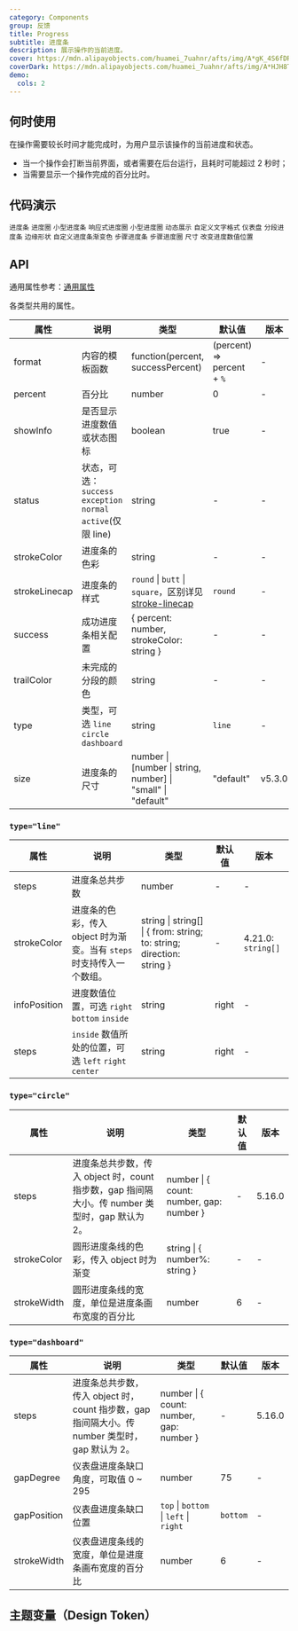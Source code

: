 ```yaml
---
category: Components
group: 反馈
title: Progress
subtitle: 进度条
description: 展示操作的当前进度。
cover: https://mdn.alipayobjects.com/huamei_7uahnr/afts/img/A*gK_4S6fDRfgAAAAAAAAAAAAADrJ8AQ/original
coverDark: https://mdn.alipayobjects.com/huamei_7uahnr/afts/img/A*HJH8Tb1lcYAAAAAAAAAAAAAADrJ8AQ/original
demo:
  cols: 2
---
```


## 何时使用

在操作需要较长时间才能完成时，为用户显示该操作的当前进度和状态。

- 当一个操作会打断当前界面，或者需要在后台运行，且耗时可能超过 2 秒时；
- 当需要显示一个操作完成的百分比时。

## 代码演示

<!-- prettier-ignore -->
<code src="./demo/line.tsx">进度条</code>
<code src="./demo/circle.tsx">进度圈</code>
<code src="./demo/line-mini.tsx">小型进度条</code>
<code src="./demo/circle-micro.tsx">响应式进度圈</code>
<code src="./demo/circle-mini.tsx">小型进度圈</code>
<code src="./demo/dynamic.tsx">动态展示</code>
<code src="./demo/format.tsx">自定义文字格式</code>
<code src="./demo/dashboard.tsx">仪表盘</code>
<code src="./demo/segment.tsx">分段进度条</code>
<code src="./demo/linecap.tsx">边缘形状</code>
<code src="./demo/gradient-line.tsx">自定义进度条渐变色</code>
<code src="./demo/steps.tsx">步骤进度条</code>
<code src="./demo/circle-steps.tsx" version="5.16.0">步骤进度圈</code>
<code src="./demo/size.tsx">尺寸</code>
<code src="./demo/info-position.tsx">改变进度数值位置</code>

## API

通用属性参考：[通用属性](/docs/react/common-props)

各类型共用的属性。

| 属性 | 说明 | 类型 | 默认值 | 版本 |
| --- | --- | --- | --- | --- |
| format | 内容的模板函数 | function(percent, successPercent) | (percent) => percent + `%` | - |
| percent | 百分比 | number | 0 | - |
| showInfo | 是否显示进度数值或状态图标 | boolean | true | - |
| status | 状态，可选：`success` `exception` `normal` `active`(仅限 line) | string | - | - |
| strokeColor | 进度条的色彩 | string | - | - |
| strokeLinecap | 进度条的样式 | `round` \| `butt` \| `square`，区别详见 [stroke-linecap](https://developer.mozilla.org/docs/Web/SVG/Attribute/stroke-linecap) | `round` | - |
| success | 成功进度条相关配置 | { percent: number, strokeColor: string } | - | - |
| trailColor | 未完成的分段的颜色 | string | - | - |
| type | 类型，可选 `line` `circle` `dashboard` | string | `line` | - |
| size | 进度条的尺寸 | number \| \[number \| string, number] \| "small" \| "default" | "default" | v5.3.0 |

### `type="line"`

| 属性 | 说明 | 类型 | 默认值 | 版本 |
| --- | --- | --- | --- | --- |
| steps | 进度条总共步数 | number | - | - |
| strokeColor | 进度条的色彩，传入 object 时为渐变。当有 `steps` 时支持传入一个数组。 | string \| string[] \| { from: string; to: string; direction: string } | - | 4.21.0: `string[]` |
| infoPosition | 进度数值位置，可选 `right` `bottom` `inside` | string | right | - |
| steps | `inside` 数值所处的位置，可选 `left` `right` `center` | string | right | - |

### `type="circle"`

| 属性 | 说明 | 类型 | 默认值 | 版本 |
| --- | --- | --- | --- | --- |
| steps | 进度条总共步数，传入 object 时，count 指步数，gap 指间隔大小。传 number 类型时，gap 默认为 2。 | number \| { count: number, gap: number } | - | 5.16.0 |
| strokeColor | 圆形进度条线的色彩，传入 object 时为渐变 | string \| { number%: string } | - | - |
| strokeWidth | 圆形进度条线的宽度，单位是进度条画布宽度的百分比 | number | 6 | - |

### `type="dashboard"`

| 属性 | 说明 | 类型 | 默认值 | 版本 |
| --- | --- | --- | --- | --- |
| steps | 进度条总共步数，传入 object 时，count 指步数，gap 指间隔大小。传 number 类型时，gap 默认为 2。 | number \| { count: number, gap: number } | - | 5.16.0 |
| gapDegree | 仪表盘进度条缺口角度，可取值 0 ~ 295 | number | 75 | - |
| gapPosition | 仪表盘进度条缺口位置 | `top` \| `bottom` \| `left` \| `right` | `bottom` | - |
| strokeWidth | 仪表盘进度条线的宽度，单位是进度条画布宽度的百分比 | number | 6 | - |

## 主题变量（Design Token）

<ComponentTokenTable component="Progress"></ComponentTokenTable>
